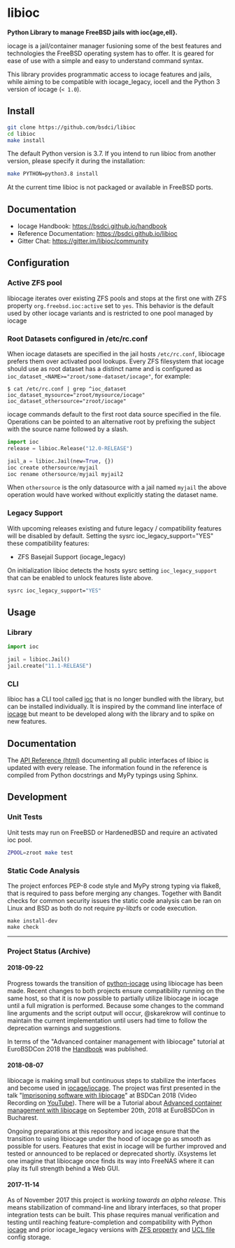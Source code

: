 # libioc

**Python Library to manage FreeBSD jails with ioc{age,ell}.**

iocage is a jail/container manager fusioning some of the best features and technologies the FreeBSD operating system has to offer.
It is geared for ease of use with a simple and easy to understand command syntax.

This library provides programmatic access to iocage features and jails, while aiming to be compatible with iocage_legacy, iocell and the Python 3 version of iocage (`< 1.0`).

## Install

```sh
git clone https://github.com/bsdci/libioc
cd libioc
make install
```

The default Python version is 3.7. If you intend to run libioc from another version, please specify it during the installation:

```sh
make PYTHON=python3.8 install
```

At the current time libioc is not packaged or available in FreeBSD ports.

## Documentation

- Iocage Handbook: https://bsdci.github.io/handbook
- Reference Documentation: https://bsdci.github.io/libioc
- Gitter Chat: https://gitter.im/libioc/community

## Configuration

### Active ZFS pool

libiocage iterates over existing ZFS pools and stops at the first one with ZFS property `org.freebsd.ioc:active` set to `yes`.
This behavior is the default used by other iocage variants and is restricted to one pool managed by iocage

### Root Datasets configured in /etc/rc.conf

When iocage datasets are specified in the jail hosts `/etc/rc.conf`, libiocage prefers them over activated pool lookups.
Every ZFS filesystem that iocage should use as root dataset has a distinct name and is configured as `ioc_dataset_<NAME>="zroot/some-dataset/iocage"`, for example:

```
$ cat /etc/rc.conf | grep ^ioc_dataset
ioc_dataset_mysource="zroot/mysource/iocage"
ioc_dataset_othersource="zroot/iocage"
```

iocage commands default to the first root data source specified in the file.
Operations can be pointed to an alternative root by prefixing the subject with the source name followed by a slash.

```python
import ioc
release = libioc.Release("12.0-RELEASE")

jail_a = libioc.Jail(new=True, {})
ioc create othersource/myjail
ioc rename othersource/myjail myjail2
```

When `othersource` is the only datasource with a jail named `myjail` the above operation would have worked without explicitly stating the dataset name.

### Legacy Support

With upcoming releases existing and future legacy / compatibility features will be disabled by default. Setting the sysrc ioc_legacy_support="YES" these compatibility features:

- ZFS Basejail Support (iocage_legacy)

On initialization libioc detects the hosts sysrc setting `ioc_legacy_support` that can be enabled to unlock features liste above.

```sh
sysrc ioc_legacy_support="YES"
```

## Usage

### Library

```python
import ioc

jail = libioc.Jail()
jail.create("11.1-RELEASE")
```

### CLI

libioc has a CLI tool called [ioc](https://github.com/bsdci/ioc) that is no longer bundled with the library, but can be installed individually.
It is inspired by the command line interface of [iocage](https://github.com/iocage/iocage) but meant to be developed along with the library and to spike on new features.

## Documentation

The [API Reference (html)](https://bsdci.github.io/libioc) documenting all public interfaces of libioc is updated with every release.
The information found in the reference is compiled from Python docstrings and MyPy typings using Sphinx.

## Development

### Unit Tests

Unit tests may run on FreeBSD or HardenedBSD and require an activated ioc pool.

```sh
ZPOOL=zroot make test
```

### Static Code Analysis

The project enforces PEP-8 code style and MyPy strong typing via flake8, that is required to pass before merging any changes.
Together with Bandit checks for common security issues the static code analysis can be ran on Linux and BSD as both do not require py-libzfs or code execution.

```
make install-dev
make check
```

---

### Project Status (Archive)

#### 2018-09-22
Progress towards the transition of [python-iocage](https://github.com/iocage/iocage) using libiocage has been made.
Recent changes to both projects ensure compatibility running on the same host, so that it is now possible to partially utilize libiocage in iocage until a full migration is performed.
Because some changes to the command line arguments and the script output will occur, @skarekrow will continue to maintain the current implementation until users had time to follow the deprecation warnings and suggestions.

In terms of the "Advanced container management with libiocage" tutorial at EuroBSDCon 2018 the [Handbook](https://bsdci.github.io/handbook) was published.

#### 2018-08-07
libiocage is making small but continuous steps to stabilize the interfaces and become used in [iocage/iocage](https://github.com/iocage/iocage).
The project was first presented in the talk "[Imprisoning software with libiocage](https://www.bsdcan.org/2018/schedule/events/957.en.html)" at BSDCan 2018 (Video Recording on [YouTube](https://www.youtube.com/watch?v=CTGc3zYToh0)).
There will be a Tutorial about [Advanced container management with libiocage](https://2018.eurobsdcon.org/tutorial-speakers/#StefanGronke) on September 20th, 2018 at EuroBSDCon in Bucharest.

Ongoing preparations at this repository and iocage ensure that the transition to using libiocage under the hood of iocage go as smooth as possible for users.
Features that exist in iocage will be further improved and tested or announced to be replaced or deprecated shortly.
iXsystems let one imagine that libiocage once finds its way into FreeNAS where it can play its full strength behind a Web GUI.

#### 2017-11-14
As of November 2017 this project is *working towards an alpha release*.
This means stabilization of command-line and library interfaces, so that proper integration tests can be built.
This phase requires manual verification and testing until reaching feature-completion and compatibility with Python [iocage](https://github.com/iocage/iocage) and prior iocage_legacy versions with [ZFS property](https://github.com/iocage/iocage_legacy/tree/master) and [UCL file](https://github.com/iocage/iocage_legacy) config storage.

